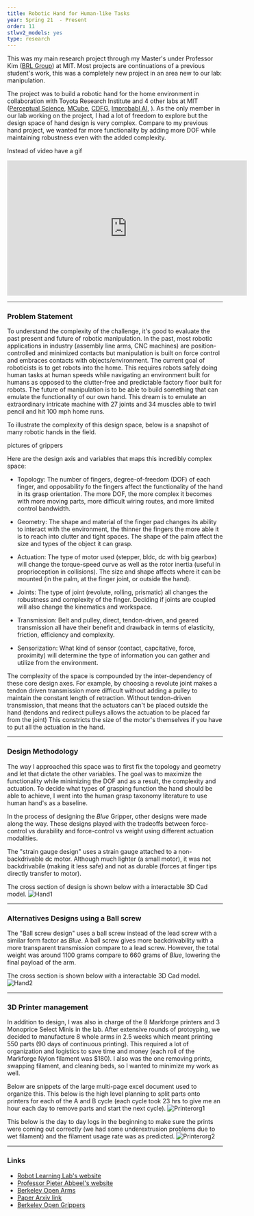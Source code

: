 ```yaml
---
title: Robotic Hand for Human-like Tasks
year: Spring 21  - Present
order: 11
stlwv2_models: yes
type: research
---
```


This was my main research project through my Master's under Professor Kim ([BRL Group](https://biomimetics.mit.edu/)) at MIT. 
Most projects are continuations of a previous student's work, this was a completely new project in an area new to our lab: manipulation. 

The project was to build a robotic hand for the home environment in collaboration with Toyota Research Institute and 4 other labs at MIT ([Perceptual Science](http://persci.mit.edu/), [MCube](https://mcube.mit.edu/), [CDFG](https://cdfg.mit.edu/wojciech),   [Improbabl AI](https://people.csail.mit.edu/pulkitag/), ).
As the only member in our lab working on the project, I had a lot of freedom to explore but the design space of hand design is very complex. 
Compare to my previous hand project, we wanted far more functionality by adding more DOF while maintaining robustness even with the added complexity.

Instead of video have a gif
<iframe width="560" height="315" src="https://www.youtube.com/embed/RCQNIgySaYw" frameborder="0" allow="accelerometer; autoplay; encrypted-media; gyroscope; picture-in-picture" allowfullscreen></iframe>

<!--
<details><summary>Hello</summary>

Note the <b> double enter </b> or else Markdown won't work!
 <img src="/website/assets/images/1HandsPbrighter.jpg" alt="test" width="500" height="600">

</details>


A model of the arm:
<div class="stlwv2-model" data-model-url="/website/assets/models/longboard_remote.stl"></div>
 find and make stl -->

---
### Problem Statement

To understand the complexity of the challenge, it's good to evaluate the past present and future of robotic manipulation. 
In the past, most robotic applications in industry (assembly line arms, CNC machines) are position-controlled and minimized contacts  but manipulation is built on force control and embraces contacts with objects/environment. 
The current goal of roboticists is to get robots into the home.
This requires robots safely doing human tasks at human speeds while navigating an environment built for humans as opposed to the clutter-free and predictable factory floor built for robots.
The future of manipulation is to be able to build something that can emulate the functionality of our own hand.
This dream is to emulate an extraordinary intricate machine with 27 joints and 34 muscles able to twirl pencil and hit 100 mph home runs.

To illustrate the complexity of this design space, below is a snapshot of many robotic hands in the field.

pictures of grippers

Here are the design axis and variables that maps this incredibly complex space:

- Topology:
The number of fingers, degree-of-freedom (DOF) of each finger, and opposability fo the fingers affect the functionality of the hand in its grasp orientation.
The more DOF, the more complex it becomes with more moving parts, more difficult wiring routes, and more limited control bandwidth. 

- Geometry: 
The shape and material of the finger pad changes its ability to interact with the environment, the thinner the fingers the more able it is to reach into clutter and tight spaces.
The shape of the palm affect the size and types of the object it can grasp. 

- Actuation:
The type of motor used (stepper, bldc, dc with big gearbox) will change the torque-speed curve as well as the rotor inertia (useful in proprioception in collisions).
The size and shape affects where it can be mounted (in the palm, at the finger joint, or outside the hand).

- Joints:
The type of joint (revolute, rolling, prismatic) all changes the robustness and complexity of the finger. 
Deciding if joints are coupled will also change the kinematics and workspace. 

- Transmission:
Belt and pulley, direct, tendon-driven, and geared transmission all have their benefit and drawback in terms of elasticity, friction, efficiency and complexity.

- Sensorization:
What kind of sensor (contact, capcitative, force, proximity) will determine the type of information you can gather and utilize from the environment.


The complexity of the space is compounded by the inter-dependency of these core design axes. 
For example, by choosing a revolute joint makes a tendon driven transmission more difficult without adding a pulley to maintain the constant length of retraction.
Without tendon-driven transmission, that means that the actuators can't be placed outside the hand (tendons and redirect pulleys allows the actuation to be placed far from the joint)
This constricts the size of the motor's themselves if you have to put all the actuation in the hand.

---
### Design Methodology

The way I approached this space was to first fix the topology and geometry and let that dictate the other variables.
The goal was to maximize the functionality while minimizing the DOF and as a result, the complexity and actuation.
To decide what types of grasping function the hand should be able to achieve, I went into the human grasp taxonomy literature to use human hand's as a baseline.

<Click for details>

In the process of designing the *Blue* Gripper, other designs were made along the way.
These designs played with the tradeoffs between force-control vs durability and force-control vs weight using different actuation modalities.

The "strain gauge design" uses a strain gauge attached to a non-backdrivable dc motor.
Although much lighter (a small motor), it was not backdrivabile (making it less safe) and not as durable (forces at finger tips directly transfer to motor).

The cross section of design is shown below with a interactable 3D Cad model.
![Hand1](/website/assets/images/04Hand1.jpg)
<div class="stlwv2-model" data-model-url="/website/assets/models/StrainHand.STL"></div>
<!-- find and make stl -->

---
### Alternatives Designs using a Ball screw


The "Ball screw design" uses a ball screw instead of the lead screw with a similar form factor as *Blue*.
A ball screw gives more backdrivability with a more transparent transmission compare to a lead screw.
However, the total weight was around 1100 grams compare to 660 grams of *Blue*, lowering the final payload of the arm.

The cross section is shown below with a interactable 3D Cad model.
![Hand2](/website/assets/images/04Hand2.jpg)
<div class="stlwv2-model" data-model-url="/website/assets/models/BallScrewHandGood.STL"></div>
<!-- find and make stl -->

---
### 3D Printer management

In addition to design, I was also in charge of the 8 Markforge printers and 3 Monoprice Select Minis in the lab.
After extensive rounds of protoyping, we decided to manufacture 8 whole arms in 2.5 weeks which meant printing 550 parts (90 days of continuous printing).
This required a lot of organization and logistics to save time and money (each roll of the Markforge Nylon filament was $180). 
I also was the one removing prints, swapping filament, and cleaning beds, so I wanted to minimize my work as well.

Below are snippets of the large multi-page excel document used to organize this. 
This below is the high level planning to split parts onto printers for each of the A and B cycle (each cycle took 23 hrs to give me an hour each day to remove parts and start the next cycle).
![Printerorg1](/website/assets/images/04PrinterOrg1.png)

This below is the day to day logs in the beginning to make sure the prints were coming out correctly (we had some underextrusion problems due to wet filament) and the filament usage rate was as predicted.
![Printerorg2](/website/assets/images/04PrinterOrg2.png)


---

### Links

- [Robot Learning Lab's website](http://rll.berkeley.edu/)
- [Professor Pieter Abbeel's website](https://people.eecs.berkeley.edu/~pabbeel/)
- [Berkeley Open Arms](https://www.berkeleyopenarms.org/)
- [Paper Arxiv link](https://arxiv.org/abs/1904.03815)
- [Berkeley Open Grippers](https://berkeleyopengrippers.github.io/)
